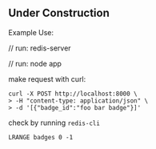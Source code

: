 ## Under Construction ##

Example Use:

// run: redis-server

// run: node app

make request with curl:

````
curl -X POST http://localhost:8000 \
> -H "content-type: application/json" \
> -d '[{"badge_id":"foo bar badge"}]'
````

check by running `redis-cli`

````
LRANGE badges 0 -1
````